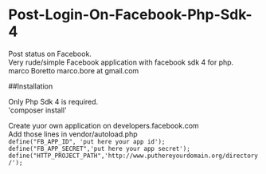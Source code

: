 # Post-Login-On-Facebook-Php-Sdk-4
Post status on Facebook.  
Very rude/simple Facebook application with facebook sdk 4 for php.  
marco Boretto marco.bore at gmail.com

##Installation

Only Php Sdk 4 is required.  
'composer install'  

Create yuor own application on developers.facebook.com  
Add those lines in vendor/autoload.php  
`define("FB_APP_ID", 'put here your app id');`  
`define("FB_APP_SECRET",'put here your app secret');`  
`define("HTTP_PROJECT_PATH",'http://www.puthereyourdomain.org/directory/');`  



